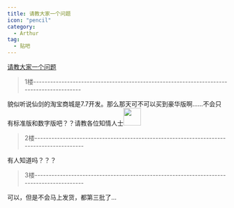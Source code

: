 ```yaml
---
title: 请教大家一个问题
icon: "pencil"
category:
  - Arthur
tag:
  - 贴吧
---
```


[请教大家一个问题](https://tieba.baidu.com/p/1111845199?pid=12755129430&cid=0#12755129430)


>1楼-----------------------------------------------------------------------------------------

貌似听说仙剑的淘宝商城是7.7开发。那么那天可不可以买到豪华版啊……不会只有标准版和数字版吧？？请教各位知情人士<img class="BDE_Smiley" src="https://gsp0.baidu.com/5aAHeD3nKhI2p27j8IqW0jdnxx1xbK/tb/editor/images/jd/j_0013.gif" width="40" height="40" changedsize="false">

>2楼-----------------------------------------------------------------------------------------

有人知道吗？？？

>3楼-----------------------------------------------------------------------------------------

可以，但是不会马上发货，都第三批了...

